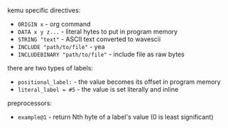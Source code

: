 kemu specific directives:
- `ORIGIN x` - org command
- `DATA x y z...` - literal hytes to put in program memory
- `STRING "text"` - ASCII text converted to wavescii
- `INCLUDE "path/to/file"` - yea
- `INCLUDEBINARY "path/to/file"` - include file as raw bytes

there are two types of labels:
- `positional_label:` - the value becomes its offset in program memory
- `literal_label = #5` - the value is set literally and inline

preprocessors:
- `example@1` - return Nth hyte of a label's value (0 is least significant)

